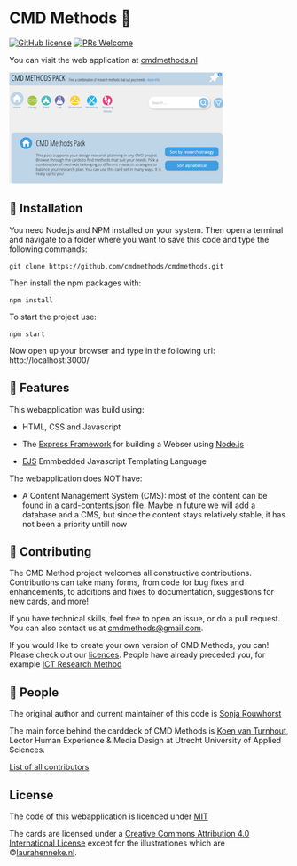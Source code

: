# CMD Methods :wave:

[![GitHub license](https://img.shields.io/badge/license-MIT-blue.svg)](https://github.com/cmdmethods/cmdmethods/blob/main/LICENSE) [![PRs Welcome](https://img.shields.io/badge/PRs-welcome-brightgreen.svg)](https://github.com/cmdmethods/cmdmethods/pulls)

You can visit the web application at [cmdmethods.nl](https://cmdmethods.nl)

![Screenshot cmdmethods.nl](https://github.com/cmdmethods/cmdmethods/blob/main/assets/screenshot-cmd-methods.png?raw=true)

## :rocket: Installation

You need Node.js and NPM installed on your system. Then open a terminal and navigate to a folder where you want to save this code and type the following commands:

```
git clone https://github.com/cmdmethods/cmdmethods.git
```

Then install the npm packages with:

```
npm install
```

To start the project use:

```
npm start
```

Now open up your browser and type in the following url: http://localhost:3000/

## :cherry_blossom: Features

This webapplication was build using:

- HTML, CSS and Javascript

- The [Express Framework](https://expressjs.com/) for building a Webser using [Node.js](https://nodejs.org/)

- [EJS](https://ejs.co/) Emmbedded Javascript Templating Language

The webapplication does NOT have:

- A Content Management System (CMS): most of the content can be found in a [card-contents.json](card-contents.json) file. Maybe in future we will add a database and a CMS, but since the content stays relatively stable, it has not been a priority untill now

## :love_you_gesture: Contributing

The CMD Method project welcomes all constructive contributions. Contributions can take many forms, from code for bug fixes and enhancements, to additions and fixes to documentation, suggestions for new cards, and more!

If you have technical skills, feel free to open an issue, or do a pull request. You can also contact us at [cmdmethods@gmail.com](mailto:cmdmethods@gmail.com).

If you would like to create your own version of CMD Methods, you can! Please check out our [licences](#Licence). People have already preceded you, for example [ICT Research Method](https://ictresearchmethods.nl/Main_Page)

## :hamster: People

The original author and current maintainer of this code is [Sonja Rouwhorst](https://github.com/rouws)

The main force behind the carddeck of CMD Methods is [Koen van Turnhout](https://www.linkedin.com/in/koenvanturnhout/), Lector Human Experience & Media Design at Utrecht University of Applied Sciences.

[List of all contributors](https://cmdmethods.nl/about#about-us)

## License

The code of this webapplication is licenced under [MIT](LICENSE)

The cards are licensed under a [Creative Commons Attribution 4.0 International License](https://creativecommons.org/licenses/by/4.0/) except for the illustrationes which are ©[laurahenneke.nl](https://laurahenneke.nl/).
